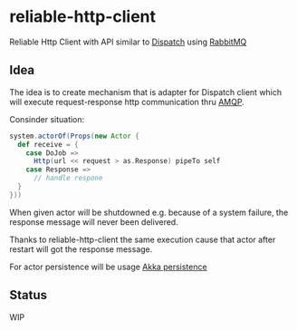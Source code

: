 # reliable-http-client

Reliable Http Client with API similar to [Dispatch](http://dispatch.databinder.net/Dispatch.html) using [RabbitMQ](https://www.rabbitmq.com)

## Idea

The idea is to create mechanism that is adapter for Dispatch client which will execute request-response http communication thru [AMQP](https://en.wikipedia.org/wiki/Advanced_Message_Queuing_Protocol).

Consinder situation:

```scala
system.actorOf(Props(new Actor {
  def receive = {
    case DoJob =>
      Http(url << request > as.Response) pipeTo self
    case Response =>
      // handle respone
  }
}))
```

When given actor will be shutdowned e.g. because of a system failure, the response message will never been delivered.

Thanks to reliable-http-client the same execution cause that actor after restart will got the response message.

For actor persistence will be usage [Akka persistence](http://doc.akka.io/docs/akka/snapshot/scala/persistence.html)

## Status

WIP
